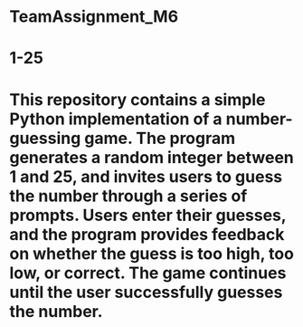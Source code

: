 # TeamAssignment_M6


# 1-25 


# This repository contains a simple Python implementation of a number-guessing game. The program generates a random integer between 1 and 25, and invites users to guess the number through a series of prompts. Users enter their guesses, and the program provides feedback on whether the guess is too high, too low, or correct. The game continues until the user successfully guesses the number.
